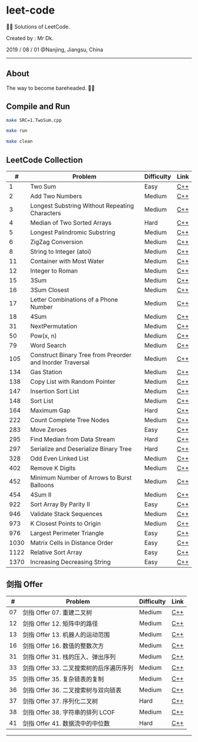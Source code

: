 # leet-code

👨‍🦲 Solutions of LeetCode.

Created by : Mr Dk.

2019 / 08 / 01 @Nanjing, Jiangsu, China

---

## About

The way to become bareheaded. 👨‍🦲

## Compile and Run

```bash
make SRC=1.TwoSum.cpp
```

```bash
make run
```

```bash
make clean
```

## LeetCode Collection

| #     | Problem                                        | Difficulty | Link | 
| ----  | ----                                           | ----       | ---- |
| 1     | Two Sum                                        | Easy       | [C++](1.TwoSum.cpp) |
| 2     | Add Two Numbers                                | Medium     | [C++](2.AddTwoNumbers.cpp) |
| 3     | Longest Substring Without Repeating Characters | Medium     | [C++](3.LongestSubstringWithoutRepeatingCharacters.cpp) |
| 4     | Median of Two Sorted Arrays                    | Hard       | [C++](4.MedianOfTwoSortedArrays.cpp) |
| 5     | Longest Palindromic Substring                  | Medium     | [C++](5.LongestPalindromicSubstring.cpp) |
| 6     | ZigZag Conversion                              | Medium     | [C++](6.ZigZagConversion.cpp) |
| 8     | String to Integer (atoi)                       | Medium     | [C++](8.StringToInteger.cpp) |
| 11    | Container with Most Water                      | Medium     | [C++](11.ContainerWithMostWater.cpp) |
| 12    | Integer to Roman                               | Medium     | [C++](12.IntegerToRoman.cpp) |
| 15    | 3Sum                                           | Medium     | [C++](15.3Sum.cpp) |
| 16    | 3Sum Closest                                   | Medium     | [C++](16.3SumClosest.cpp) |
| 17    | Letter Combinations of a Phone Number          | Medium     | [C++](17.LetterCombinationsOfAPhoneNumber.cpp) |
| 18    | 4Sum                                           | Medium     | [C++](18.4Sum.cpp) |
| 31    | NextPermutation                                | Medium     | [C++](31.NextPermutation.cpp) |
| 50    | Pow(x, n)                                      | Medium     | [C++](Offer16.MyPow.cpp) |
| 79    | Word Search                                    | Medium     | [C++](79.WordSearch.cpp) |
| 105   | Construct Binary Tree from Preorder and Inorder Traversal   | Medium     | [C++](Offer07.ConstructBinaryTreeFromPreorderAndInorderTraversal.cpp) |
| 134   | Gas Station                                    | Medium     | [C++](134.GasStation.cpp) |
| 138   | Copy List with Random Pointer                  | Medium     | [C++](Offer35.CopyListWithRandomPointer.cpp) |
| 147   | Insertion Sort List                            | Medium     | [C++](147.InsertionSortList.cpp) |
| 148   | Sort List                                      | Medium     | [C++](148.SortList.cpp) |
| 164   | Maximum Gap                                    | Hard       | [C++](164.MaximumGap.cpp) |
| 222   | Count Complete Tree Nodes                      | Medium     | [C++](222.CountCompleteTreeNodes.cpp) |
| 283   | Move Zeroes                                    | Easy       | [C++](283.MoveZeroes.cpp) |
| 295   | Find Median from Data Stream                   | Hard       | [C++](Offer41.FindMedianFromDataStream.cpp) |
| 297   | Serialize and Deserialize Binary Tree          | Hard       | [C++](Offer37.SerializeAndDeserializeBinaryTree.cpp) |
| 328   | Odd Even Linked List                           | Medium     | [C++](328.OddEvenLinkedList.cpp) |
| 402   | Remove K Digits                                | Medium     | [C++](402.RemoveKDigits.cpp) |
| 452   | Minimum Number of Arrows to Burst Balloons     | Medium     | [C++](452.MinimumNumberOfArrowsToBurstBalloons.cpp) |
| 454   | 4Sum II                                        | Medium     | [C++](454.4SumII.cpp) |
| 922   | Sort Array By Parity II                        | Easy       | [C++](922.SortArrayByParityII.cpp) |
| 946   | Validate Stack Sequences                       | Medium     | [C++](Offer31.ValidateStackSequences.cpp) |
| 973   | K Closest Points to Origin                     | Medium     | [C++](973.KClosestPointsToOrigin.cpp) |
| 976   | Largest Perimeter Triangle                     | Easy       | [C++](976.LargestPerimeterTriangle.cpp) |
| 1030  | Matrix Cells in Distance Order                 | Easy       | [C++](1030.MatrixCellsInDistanceOrder.cpp) |
| 1122  | Relative Sort Array                            | Easy       | [C++](1122.RelativeSortArray.cpp) |
| 1370  | Increasing Decreasing String                   | Easy       | [C++](1370.IncreasingDecreasingString.cpp) |

## 剑指 Offer

| #     | Problem                                        | Difficulty | Link | 
| ----  | ----                                           | ----       | ---- |
| 07    | 剑指 Offer 07. 重建二叉树                        | Medium     | [C++](Offer07.ConstructBinaryTreeFromPreorderAndInorderTraversal.cpp) |
| 12    | 剑指 Offer 12. 矩阵中的路径                      | Medium     | [C++](Offer12.WordSearch.cpp) |
| 13    | 剑指 Offer 13. 机器人的运动范围                   | Medium     | [C++](Offer13.MoveRangeOfRobot.cpp) |
| 16    | 剑指 Offer 16. 数值的整数次方                     | Medium     | [C++](Offer16.MyPow.cpp) |
| 31    | 剑指 Offer 31. 栈的压入、弹出序列                 | Medium     | [C++](Offer31.ValidateStackSequences.cpp) |
| 33    | 剑指 Offer 33. 二叉搜索树的后序遍历序列            | Medium     | [C++](Offer33.BSTPostTraverseSequence.cpp) |
| 35    | 剑指 Offer 35. 复杂链表的复制                    | Medium     | [C++](Offer35.CopyListWithRandomPointer.cpp) |
| 36    | 剑指 Offer 36. 二叉搜索树与双向链表               | Medium     | [C++](Offer36.ConvertBinarySearchTreeToSortedDoublyLinkedList.cpp) |
| 37    | 剑指 Offer 37. 序列化二叉树                      | Hard       | [C++](Offer37.SerializeAndDeserializeBinaryTree.cpp) |
| 38    | 剑指 Offer 38. 字符串的排列  LCOF                | Medium     | [C++](Offer38.StringPermutation.cpp) |
| 41    | 剑指 Offer 41. 数据流中的中位数                   | Hard     | [C++](Offer41.FindMedianFromDataStream.cpp) |

---

